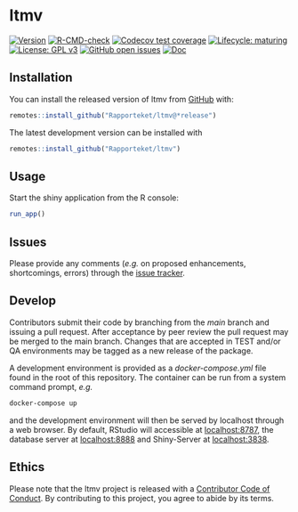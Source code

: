 
# ltmv

<!-- badges: start -->
[![Version](https://img.shields.io/github/v/release/rapporteket/ltmv?sort=semver)](https://github.com/rapporteket/ltmv/releases)
[![R-CMD-check](https://github.com/Rapporteket/ltmv/actions/workflows/R-CMD-check.yaml/badge.svg)](https://github.com/Rapporteket/ltmv/actions/workflows/R-CMD-check.yaml?query=branch%3Amain)
[![Codecov test coverage](https://codecov.io/gh/Rapporteket/ltmv/branch/main/graph/badge.svg)](https://codecov.io/gh/Rapporteket/ltmv?branch=main)
[![Lifecycle: maturing](https://img.shields.io/badge/lifecycle-maturing-blue.svg)](https://www.tidyverse.org/lifecycle/#maturing)
[![License: GPL v3](https://img.shields.io/badge/License-GPLv3-blue.svg)](https://www.gnu.org/licenses/gpl-3.0)
[![GitHub open issues](https://img.shields.io/github/issues/rapporteket/ltmv.svg)](https://github.com/rapporteket/ltmv/issues)
[![Doc](https://img.shields.io/badge/Doc--grey.svg)](https://rapporteket.github.io/ltmv/)
<!-- badges: end -->


## Installation

You can install the released version of ltmv from [GitHub](https://github.com/Rapporteket/ltmv) with:

```r
remotes::install_github("Rapporteket/ltmv@*release")
```
The latest development version can be installed with
```r
remotes::install_github("Rapporteket/ltmv")
```

## Usage
Start the shiny application from the R console:
```r
run_app()
```

## Issues
Please provide any comments (_e.g._ on proposed enhancements, shortcomings, errors) through the [issue tracker](https://github.com/Rapporteket/ltmv/issues).


## Develop
Contributors submit their code by branching from the _main_ branch and issuing a pull request. After acceptance by peer review the pull request may be merged to the main branch. Changes that are accepted in TEST and/or QA environments may be tagged as a new release of the package.

A development environment is provided as a _docker-compose.yml_ file found in the root of this repository. The container can be run from a system command prompt, _e.g._
```bash
docker-compose up
```
and the development environment will then be served by localhost through a web browser. By default, RStudio will accessible at [localhost:8787](http://localhost:8787), the database server at [localhost:8888](http://localhost:8888) and Shiny-Server at [localhost:3838](http://localhost:3838).

## Ethics
Please note that the ltmv project is released with a [Contributor Code of Conduct](https://contributor-covenant.org/version/2/0/CODE_OF_CONDUCT.html). By contributing to this project, you agree to abide by its terms.

